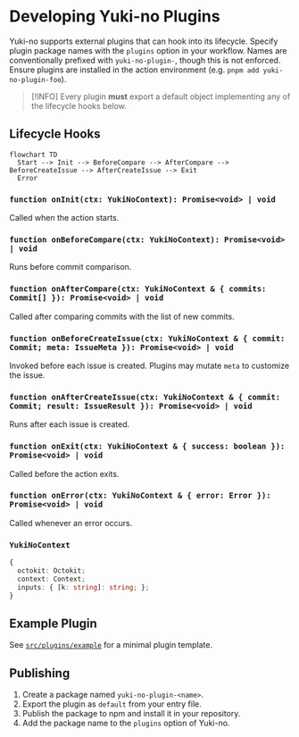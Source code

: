 # Developing Yuki-no Plugins

Yuki-no supports external plugins that can hook into its lifecycle. Specify plugin package names with the `plugins` option in your workflow. Names are conventionally prefixed with `yuki-no-plugin-`, though this is not enforced. Ensure plugins are installed in the action environment (e.g. `pnpm add yuki-no-plugin-foo`).

> [!INFO]
> Every plugin **must** export a default object implementing any of the lifecycle hooks below.

## Lifecycle Hooks

```mermaid
flowchart TD
  Start --> Init --> BeforeCompare --> AfterCompare --> BeforeCreateIssue --> AfterCreateIssue --> Exit
  Error
```

### `function onInit(ctx: YukiNoContext): Promise<void> | void`
Called when the action starts.

### `function onBeforeCompare(ctx: YukiNoContext): Promise<void> | void`
Runs before commit comparison.

### `function onAfterCompare(ctx: YukiNoContext & { commits: Commit[] }): Promise<void> | void`
Called after comparing commits with the list of new commits.

### `function onBeforeCreateIssue(ctx: YukiNoContext & { commit: Commit; meta: IssueMeta }): Promise<void> | void`
Invoked before each issue is created. Plugins may mutate `meta` to customize the issue.

### `function onAfterCreateIssue(ctx: YukiNoContext & { commit: Commit; result: IssueResult }): Promise<void> | void`
Runs after each issue is created.

### `function onExit(ctx: YukiNoContext & { success: boolean }): Promise<void> | void`
Called before the action exits.

### `function onError(ctx: YukiNoContext & { error: Error }): Promise<void> | void`
Called whenever an error occurs.

### `YukiNoContext`
```ts
{
  octokit: Octokit;
  context: Context;
  inputs: { [k: string]: string; };
}
```

## Example Plugin

See [`src/plugins/example`](./src/plugins/example) for a minimal plugin template.

## Publishing

1. Create a package named `yuki-no-plugin-<name>`.
2. Export the plugin as `default` from your entry file.
3. Publish the package to npm and install it in your repository.
4. Add the package name to the `plugins` option of Yuki-no.
